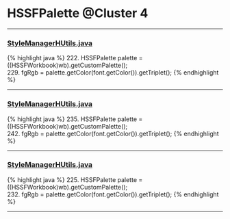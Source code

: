 # HSSFPalette @Cluster 4

***

### [StyleManagerHUtils.java](https://searchcode.com/codesearch/view/122565152/)
{% highlight java %}
222. HSSFPalette palette = ((HSSFWorkbook)wb).getCustomPalette();    
229.   fgRgb = palette.getColor(font.getColor()).getTriplet();
{% endhighlight %}

***

### [StyleManagerHUtils.java](https://searchcode.com/codesearch/view/64530867/)
{% highlight java %}
235. HSSFPalette palette = ((HSSFWorkbook)wb).getCustomPalette();    
242.   fgRgb = palette.getColor(font.getColor()).getTriplet();
{% endhighlight %}

***

### [StyleManagerHUtils.java](https://searchcode.com/codesearch/view/126772704/)
{% highlight java %}
225. HSSFPalette palette = ((HSSFWorkbook)wb).getCustomPalette();    
232.   fgRgb = palette.getColor(font.getColor()).getTriplet();
{% endhighlight %}

***

